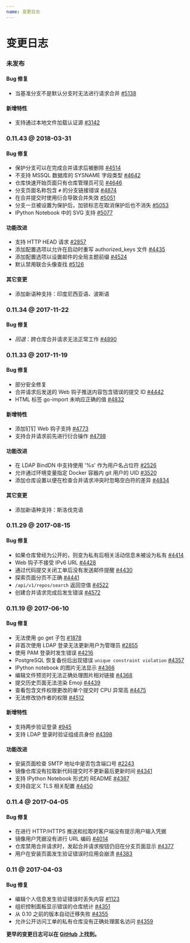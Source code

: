 ```yaml
---
name: 变更日志
---
```


# 变更日志

### 未发布

#### Bug 修复

- 当基准分支不是默认分支时无法进行请求合并 [#5138](https://github.com/gogits/gogs/issues/5138)

#### 新增特性

- 支持通过本地文件加载认证源 [#3142](https://github.com/gogits/gogs/issues/3142)

### 0.11.43 @ 2018-03-31

#### Bug 修复

- 保护分支可以在完成合并请求后被删除 [#4514](https://github.com/gogits/gogs/issues/4514)
- 不支持 MSSQL 数据库的 SYSNAME 字段类型 [#4642](https://github.com/gogits/gogs/issues/4642)
- 仓库快速开始页面只有仓库管理员可见 [#4646](https://github.com/gogits/gogs/issues/4646)
- 分支页面名称包含 `#` 的分支链接错误 [#4874](https://github.com/gogits/gogs/issues/4874)
- 在合并提交时使用衍合导致合并失效 [#5051](https://github.com/gogits/gogs/issues/5051)
- 分支一旦被设置为保护后，加锁标志在取消保护后也不消失 [#5053](https://github.com/gogits/gogs/issues/5053)
- IPython Notebook 中的 SVG 支持 [#5077](https://github.com/gogits/gogs/issues/5077)

#### 功能改进

- 支持 HTTP HEAD 请求 [#2857](https://github.com/gogits/gogs/issues/2857)
- 添加配置选项以允许在启动时重写 authorized_keys 文件 [#4435](https://github.com/gogits/gogs/issues/4435)
- 添加配置选项以设置邮件的全局主题前缀 [#4524](https://github.com/gogits/gogs/issues/4524)
- 默认禁用联合头像查找 [#5126](https://github.com/gogits/gogs/pull/5126)

#### 其它变更

- 添加新语种支持：印度尼西亚语、波斯语

### 0.11.34 @ 2017-11-22

#### Bug 修复

- *回退*：跨仓库合并请求无法正常工作 [#4890](https://github.com/gogits/gogs/issues/4890)

### 0.11.33 @ 2017-11-19

#### Bug 修复

- 部分安全修复
- 合并请求后发送的 Web 钩子推送内容包含错误的提交 ID [#4442](https://github.com/gogits/gogs/issues/4442)
- HTML 标签 go-import 未响应正确的值 [#4832](https://github.com/gogits/gogs/issues/4832)

#### 新增特性

- 添加钉钉 Web 钩子支持 [#4773](https://github.com/gogits/gogs/pull/4773)
- 支持合并请求前先进行衍合操作 [#4798](https://github.com/gogits/gogs/issues/4798)

#### 功能改进

- 在 LDAP BindDN 中支持使用 '%s' 作为用户名占位符 [#2526](https://github.com/gogits/gogs/issues/2526)
- 允许通过环境变量指定 Docker 容器内 git 用户的 UID [#3520](https://github.com/gogits/gogs/issues/3520)
- 添加仓库设置以便在检查合并请求冲突时忽略空白符的差异 [#4834](https://github.com/gogits/gogs/issues/4834)

#### 其它变更

- 添加新语种支持：斯洛伐克语

### 0.11.29 @ 2017-08-15

#### Bug 修复

- 如果仓库曾经为公开的，则变为私有后相关活动信息未被设为私有 [#4414](https://github.com/gogits/gogs/issues/4414)
- Web 钩子不接受 IPv6 URL [#4428](https://github.com/gogits/gogs/issues/4428)
- 通过代码提交关闭工单后没有发送邮件提醒 [#4430](https://github.com/gogits/gogs/issues/4430)
- 探索页面分页不正确 [#4441](https://github.com/gogits/gogs/issues/4441)
- `/api/v1/repos/search` 返回空值 [#4522](https://github.com/gogits/gogs/issues/4522)
- 创建合并请求完成后发生错误 [#4572](https://github.com/gogits/gogs/issues/4572)

### 0.11.19 @ 2017-06-10

#### Bug 修复

- 无法使用 go get 子包 [#1878](https://github.com/gogits/gogs/issues/1878)
- 非首次使用 LDAP 登录无法更新用户为管理员 [#2855](https://github.com/gogits/gogs/issues/2855)
- 使用 PAM 登录时发生错误 [#4216](https://github.com/gogits/gogs/issues/4216)
- PostgreSQL 恢复备份后出现错误 `unique constraint violation` [#4357](https://github.com/gogits/gogs/issues/4357)
- IPython notebook 的图片无法显示 [#4366](https://github.com/gogits/gogs/issues/4366)
- 编辑文件预览时无法正确处理图片相对链接 [#4368](https://github.com/gogits/gogs/issues/4368)
- 提交历史页面无法渲染 Emoji [#4439](https://github.com/gogits/gogs/issues/4439)
- 查看包含文件权限更改的单个提交时 CPU 异常高 [#4475](https://github.com/gogits/gogs/issues/4475)
- 无法修改协作者的权限 [#4512](https://github.com/gogits/gogs/issues/4512)

#### 新增特性

- 支持两步验证登录 [#945](https://github.com/gogits/gogs/issues/945)
- 支持 LDAP 登录时验证组成员身份 [#4398](https://github.com/gogits/gogs/pull/4398)

#### 功能改进

- 安装页面检查 SMTP 地址中是否包含端口号 [#2243](https://github.com/gogits/gogs/issues/2243)
- 镜像仓库没有拉取新代码提交时不更新最后更新时间 [#4341](https://github.com/gogits/gogs/issues/4341)
- 支持 IPython Notebook 形式的 README [#4367](https://github.com/gogits/gogs/issues/4367)
- 支持自定义 TLS 相关配置 [#4450](https://github.com/gogits/gogs/issues/4450)

### 0.11.4 @ 2017-04-05

#### Bug 修复

- 在进行 HTTP/HTTPS 推送和拉取时客户端没有提示用户输入凭据
- 镜像用户凭据没有进行 URL 编码 [#4014](https://github.com/gogits/gogs/issues/4014)
- 仓库禁用合并请求时，发起合并请求按钮仍旧在分支页面显示 [#4377](https://github.com/gogits/gogs/issues/4377)
- 用户在安装页面发生验证错误时应用会崩溃 [#4383](https://github.com/gogits/gogs/issues/4383) 

### 0.11 @ 2017-04-03

#### Bug 修复

- 编辑个人信息发生验证错误时丢失内容 [#1123](https://github.com/gogits/gogs/issues/1123)
- 组织控制面板显示错误的仓库统计 [#4351](https://github.com/gogits/gogs/issues/4351)
- 从 0.10 之前的版本自动迁移失败 [#4355](https://github.com/gogits/gogs/issues/4355)
- 允许公开访问工单的私有仓库没有正确处理匿名访问 [#4359](https://github.com/gogits/gogs/issues/4359)

**更早的变更日志可以在 [GitHub](https://github.com/gogits/gogs/releases?after=v0.11) 上找到。**
